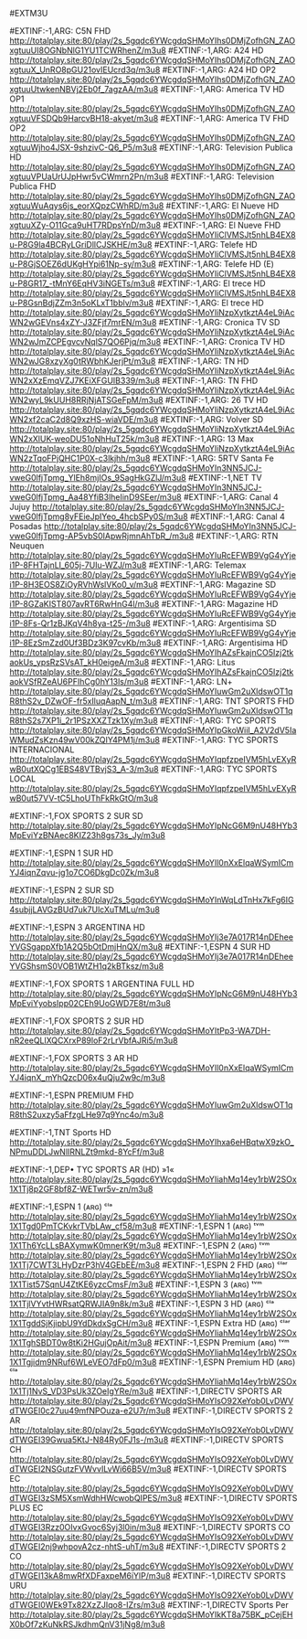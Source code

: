 #EXTM3U

#EXTINF:-1,ARG: C5N FHD
http://totalplay.site:80/play/2s_5gqdc6YWcgdqSHMoYIhs0DMjZofhGN_ZAOxgtuuUI8OGNbNlG1YU1TCWRhenZ/m3u8
#EXTINF:-1,ARG: A24 HD
http://totalplay.site:80/play/2s_5gqdc6YWcgdqSHMoYIhs0DMjZofhGN_ZAOxgtuuX_UnRO8pGU21ovIEUcrd3q/m3u8
#EXTINF:-1,ARG: A24 HD OP2
http://totalplay.site:80/play/2s_5gqdc6YWcgdqSHMoYIhs0DMjZofhGN_ZAOxgtuuUtwkenNBVj2Eb0f_7agzAA/m3u8
#EXTINF:-1,ARG: America TV HD OP1
http://totalplay.site:80/play/2s_5gqdc6YWcgdqSHMoYIhs0DMjZofhGN_ZAOxgtuuVFSDQb9HarcvBH18-akyet/m3u8
#EXTINF:-1,ARG: America TV FHD OP2
http://totalplay.site:80/play/2s_5gqdc6YWcgdqSHMoYIhs0DMjZofhGN_ZAOxgtuuWjho4JSX-9shzivC-Q6_P5/m3u8
#EXTINF:-1,ARG: Television Publica HD
http://totalplay.site:80/play/2s_5gqdc6YWcgdqSHMoYIhs0DMjZofhGN_ZAOxgtuuVPUaUrUJpHwr5vCWmrn2Pn/m3u8
#EXTINF:-1,ARG: Television Publica FHD
http://totalplay.site:80/play/2s_5gqdc6YWcgdqSHMoYIhs0DMjZofhGN_ZAOxgtuuWuAqys6js_eorXQpzCWhRD/m3u8
#EXTINF:-1,ARG: El Nueve HD
http://totalplay.site:80/play/2s_5gqdc6YWcgdqSHMoYIhs0DMjZofhGN_ZAOxgtuuXZy-O11Gca9uHT7RDpsYnD/m3u8
#EXTINF:-1,ARG: El Nueve FHD
http://totalplay.site:80/play/2s_5gqdc6YWcgdqSHMoYIiClVMSJt5nhLB4EX8u-P8G9la4BCRyLGriDllCJSKHE/m3u8
#EXTINF:-1,ARG: Telefe HD
http://totalplay.site:80/play/2s_5gqdc6YWcgdqSHMoYIiClVMSJt5nhLB4EX8u-P8GjSOEZ6dUKgHYpi61Np-sy/m3u8
#EXTINF:-1,ARG: Telefe HD (E)
http://totalplay.site:80/play/2s_5gqdc6YWcgdqSHMoYIiClVMSJt5nhLB4EX8u-P8GR17_-tMnY6EqHV3iNGETs/m3u8
#EXTINF:-1,ARG: El trece HD
http://totalplay.site:80/play/2s_5gqdc6YWcgdqSHMoYIiClVMSJt5nhLB4EX8u-P8GsnBdjZZm3n5oKLxT1bblv/m3u8
#EXTINF:-1,ARG: El trece HD
http://totalplay.site:80/play/2s_5gqdc6YWcgdqSHMoYIiNzpXytkztA4eL9iAcWN2wGEVns4xZY-J3ZFjf7mrEN/m3u8
#EXTINF:-1,ARG: Cronica TV SD
http://totalplay.site:80/play/2s_5gqdc6YWcgdqSHMoYIiNzpXytkztA4eL9iAcWN2wJmZCPEgvcvNqlS7QO6Pjq/m3u8
#EXTINF:-1,ARG: Cronica TV HD
http://totalplay.site:80/play/2s_5gqdc6YWcgdqSHMoYIiNzpXytkztA4eL9iAcWN2wJG8xzyXg0tRWbhKJerjPt/m3u8
#EXTINF:-1,ARG: TN HD
http://totalplay.site:80/play/2s_5gqdc6YWcgdqSHMoYIiNzpXytkztA4eL9iAcWN2xXzEmqVZJ7KEiXFGUIB339/m3u8
#EXTINF:-1,ARG: TN FHD
http://totalplay.site:80/play/2s_5gqdc6YWcgdqSHMoYIiNzpXytkztA4eL9iAcWN2wyL9kUUH8RRjNjATSGeFpM/m3u8
#EXTINF:-1,ARG: 26 TV HD
http://totalplay.site:80/play/2s_5gqdc6YWcgdqSHMoYIiNzpXytkztA4eL9iAcWN2xf2caC2d8Q9xzHS-wiaVDE/m3u8
#EXTINF:-1,ARG: Volver SD
http://totalplay.site:80/play/2s_5gqdc6YWcgdqSHMoYIiNzpXytkztA4eL9iAcWN2xXlUK-weoDU51oNhHuT25k/m3u8
#EXTINF:-1,ARG: 13 Max
http://totalplay.site:80/play/2s_5gqdc6YWcgdqSHMoYIiNzpXytkztA4eL9iAcWN2zTqoFPjQHC1P0X-c3lkjhh/m3u8
#EXTINF:-1,ARG: 5RTV Santa Fe
http://totalplay.site:80/play/2s_5gqdc6YWcgdqSHMoYIn3NN5JCJ-vweG0lfjTpmg_YlEh8mjIOs_9SagHkGZlJ/m3u8
#EXTINF:-1,NET TV
http://totalplay.site:80/play/2s_5gqdc6YWcgdqSHMoYIn3NN5JCJ-vweG0lfjTpmg_Aa48YfiB3lheIinD9SEer/m3u8
#EXTINF:-1,ARG: Canal 4 Jujuy
http://totalplay.site:80/play/2s_5gqdc6YWcgdqSHMoYIn3NN5JCJ-vweG0lfjTpmg8yFEieJpIYeo_4hcbSPy0S/m3u8
#EXTINF:-1,ARG: Canal 4 Posadas
http://totalplay.site:80/play/2s_5gqdc6YWcgdqSHMoYIn3NN5JCJ-vweG0lfjTpmg-AP5vbS0IApwRjmnAhTbR_/m3u8
#EXTINF:-1,ARG: RTN Neuquen
http://totalplay.site:80/play/2s_5gqdc6YWcgdqSHMoYIuRcEFWB9VgG4yYjei1P-8FHTajnLI_605j-7UIu-WZJ/m3u8
#EXTINF:-1,ARG: Telemax
http://totalplay.site:80/play/2s_5gqdc6YWcgdqSHMoYIuRcEFWB9VgG4yYjei1P-8H3EOS8ZiOyRVhWslVKo0_v/m3u8
#EXTINF:-1,ARG: Magazine SD
http://totalplay.site:80/play/2s_5gqdc6YWcgdqSHMoYIuRcEFWB9VgG4yYjei1P-8GZaKIST807avRT6RwHnG4l/m3u8
#EXTINF:-1,ARG: Magazine HD
http://totalplay.site:80/play/2s_5gqdc6YWcgdqSHMoYIuRcEFWB9VgG4yYjei1P-8Fs-Qr1zBJKqV4h8ya-t25-/m3u8
#EXTINF:-1,ARG: Argentisima SD
http://totalplay.site:80/play/2s_5gqdc6YWcgdqSHMoYIuRcEFWB9VgG4yYjei1P-8EzSmZzd0Uf3BDz3K97cvKb/m3u8
#EXTINF:-1,ARG: Argentisima HD
http://totalplay.site:80/play/2s_5gqdc6YWcgdqSHMoYIhAZsFkajnCO5Izj2tkaokUs_ypsRzSVsAT_kH0eigeA/m3u8
#EXTINF:-1,ARG: Litus
http://totalplay.site:80/play/2s_5gqdc6YWcgdqSHMoYIhAZsFkajnCO5Izj2tkaokVSfRZeAU6PFIhCg0hY13ls/m3u8
#EXTINF:-1,ARG: LN+
http://totalplay.site:80/play/2s_5gqdc6YWcgdqSHMoYIuwGm2uXldswOT1qR8thS2v_DZwOF-fr5xIluqAapN_t/m3u8
#EXTINF:-1,ARG: TNT SPORTS FHD
http://totalplay.site:80/play/2s_5gqdc6YWcgdqSHMoYIuwGm2uXldswOT1qR8thS2s7XP1i_2r1PSzXXZTzk1Xy/m3u8
#EXTINF:-1,ARG: TYC SPORTS
http://totalplay.site:80/play/2s_5gqdc6YWcgdqSHMoYIpGkoWiiI_A2V2dV5IaWMudZsKzn49wV00kZQIY4PM1j/m3u8
#EXTINF:-1,ARG: TYC SPORTS INTERNACIONAL
http://totalplay.site:80/play/2s_5gqdc6YWcgdqSHMoYIqpfzpeIVM5hLvEXyRwB0utXQCg1EBS48VTBvjS3_A-3/m3u8
#EXTINF:-1,ARG: TYC SPORTS LOCAL
http://totalplay.site:80/play/2s_5gqdc6YWcgdqSHMoYIqpfzpeIVM5hLvEXyRwB0ut57VV-tC5LhoUThFkRkGtO/m3u8


#EXTINF:-1,FOX SPORTS 2 SUR SD
http://totalplay.site:80/play/2s_5gqdc6YWcgdqSHMoYIpNcG6M9nU48HYb3MpEviYzBNAec8KIZ23h8gs73s_Jy/m3u8


#EXTINF:-1,ESPN 1 SUR HD
http://totalplay.site:80/play/2s_5gqdc6YWcgdqSHMoYIl0nXxElqaWSymICmYJ4iqnZqvu-jg1o7CO6DkgDc0Zk/m3u8

#EXTINF:-1,ESPN 2 SUR SD
http://totalplay.site:80/play/2s_5gqdc6YWcgdqSHMoYInWqLdTnHx7kFg6IG4subjjLAVGzBUd7uk7UlcXuTMLu/m3u8

#EXTINF:-1,ESPN 3 ARGENTINA HD
http://totalplay.site:80/play/2s_5gqdc6YWcgdqSHMoYIj3e7A017R14nDEheeYVGSgappXfb1A2Q5bOtDmjHnQX/m3u8
#EXTINF:-1,ESPN 4 SUR HD
http://totalplay.site:80/play/2s_5gqdc6YWcgdqSHMoYIj3e7A017R14nDEheeYVGShsmS0VOB1WtZH1q2kBTksz/m3u8



#EXTINF:-1,FOX SPORTS 1 ARGENTINA FULL HD
http://totalplay.site:80/play/2s_5gqdc6YWcgdqSHMoYIpNcG6M9nU48HYb3MpEviYyobsIpp02CEh9UoGWD7E8t/m3u8

#EXTINF:-1,FOX SPORTS 2 SUR HD
http://totalplay.site:80/play/2s_5gqdc6YWcgdqSHMoYItPp3-WA7DH-nR2eeQLlXQCXrxP89loF2rLrVbfAJRi5/m3u8

#EXTINF:-1,FOX SPORTS 3 AR HD
http://totalplay.site:80/play/2s_5gqdc6YWcgdqSHMoYIl0nXxElqaWSymICmYJ4iqnX_mYhQzcD06x4uQju2w9c/m3u8

#EXTINF:-1,ESPN PREMIUM FHD
http://totalplay.site:80/play/2s_5gqdc6YWcgdqSHMoYIuwGm2uXldswOT1qR8thS2uxzy5aFfzgLHe97q9Ync4o/m3u8

#EXTINF:-1,TNT Sports HD
http://totalplay.site:80/play/2s_5gqdc6YWcgdqSHMoYIhxa6eHBqtwX9zkO_NPmuDDLJwNlIRNLZt9mkd-8YcFf/m3u8

#EXTINF:-1,DEP• TYC SPORTS AR (HD) »1«
http://totalplay.site:80/play/2s_5gqdc6YWcgdqSHMoYIiahMq14ey1rbW2SOx1X1Tj8p2GF8bf8Z-WETwr5v-zn/m3u8

#EXTINF:-1,ESPN 1 (ᴀʀɢ) ᶜˡᵃ
http://totalplay.site:80/play/2s_5gqdc6YWcgdqSHMoYIiahMq14ey1rbW2SOx1X1Tgd0PmTCKvkrTVbLAw_cf58/m3u8
#EXTINF:-1,ESPN 1 (ᴀʀɢ) ᵗᵛᵐ
http://totalplay.site:80/play/2s_5gqdc6YWcgdqSHMoYIiahMq14ey1rbW2SOx1X1Th6YcLLsBAXymwK0mnerK9t/m3u8
#EXTINF:-1,ESPN 2 (ᴀʀɢ) ᵗᵛᵐ
http://totalplay.site:80/play/2s_5gqdc6YWcgdqSHMoYIiahMq14ey1rbW2SOx1X1Tj7CWT3LHyDzrP3hV4GEbEE/m3u8
#EXTINF:-1,ESPN 2 FHD (ᴀʀɢ) ᶜˡᵃʳ
http://totalplay.site:80/play/2s_5gqdc6YWcgdqSHMoYIiahMq14ey1rbW2SOx1X1Tist57SqnU4ZtKE6yzcCmsF/m3u8
#EXTINF:-1,ESPN 3 (ᴀʀɢ) ᵗᵛᵐ
http://totalplay.site:80/play/2s_5gqdc6YWcgdqSHMoYIiahMq14ey1rbW2SOx1X1TjlVYvtHWRsatQRWJIA9n8k/m3u8
#EXTINF:-1,ESPN 3 HD (ᴀʀɢ) ᶜˡᵃ
http://totalplay.site:80/play/2s_5gqdc6YWcgdqSHMoYIiahMq14ey1rbW2SOx1X1TgddSjKjipbU9YdDkdxSgCH/m3u8
#EXTINF:-1,ESPN Extra HD (ᴀʀɢ) ᶜˡᵃʳ
http://totalplay.site:80/play/2s_5gqdc6YWcgdqSHMoYIiahMq14ey1rbW2SOx1X1TghSBDT0w8tKi2HGujOpAit/m3u8
#EXTINF:-1,ESPN Premium (ᴀʀɢ) ᵗᵛᵐ
http://totalplay.site:80/play/2s_5gqdc6YWcgdqSHMoYIiahMq14ey1rbW2SOx1X1Tgjidm9NRuf6WLeVEO7dFp0/m3u8
#EXTINF:-1,ESPN Premium HD (ᴀʀɢ) ᶜˡᵃ
http://totalplay.site:80/play/2s_5gqdc6YWcgdqSHMoYIiahMq14ey1rbW2SOx1X1Tj1NvS_VD3PsUk3ZOeIgYRe/m3u8
#EXTINF:-1,DIRECTV SPORTS AR
http://totalplay.site:80/play/2s_5gqdc6YWcgdqSHMoYIsO92XeYob0LvDWVdTWGEI0c27uu49mfNPOuza-e2U7r/m3u8
#EXTINF:-1,DIRECTV SPORTS 2 AR
http://totalplay.site:80/play/2s_5gqdc6YWcgdqSHMoYIsO92XeYob0LvDWVdTWGEI39Gwua5KtJ-N84Ry0FJ1s-/m3u8
#EXTINF:-1,DIRECTV SPORTS CH
http://totalplay.site:80/play/2s_5gqdc6YWcgdqSHMoYIsO92XeYob0LvDWVdTWGEI2NSGutzFVWvvILvWi66B5V/m3u8
#EXTINF:-1,DIRECTV SPORTS EC
http://totalplay.site:80/play/2s_5gqdc6YWcgdqSHMoYIsO92XeYob0LvDWVdTWGEI3zSM5XsmWdhHWcwobQIPES/m3u8
#EXTINF:-1,DIRECTV SPORTS PLUS EC
http://totalplay.site:80/play/2s_5gqdc6YWcgdqSHMoYIsO92XeYob0LvDWVdTWGEI3Rzz0OIvxGvoc6Syj3l0in/m3u8
#EXTINF:-1,DIRECTV SPORTS CO
http://totalplay.site:80/play/2s_5gqdc6YWcgdqSHMoYIsO92XeYob0LvDWVdTWGEI2nj9whpovA2cz-nhtS-uhT/m3u8
#EXTINF:-1,DIRECTV SPORTS 2 CO
http://totalplay.site:80/play/2s_5gqdc6YWcgdqSHMoYIsO92XeYob0LvDWVdTWGEI13kA8mwRfXDFaxpeM6iYlP/m3u8
#EXTINF:-1,DIRECTV SPORTS URU
http://totalplay.site:80/play/2s_5gqdc6YWcgdqSHMoYIsO92XeYob0LvDWVdTWGEI0WEk9Tx82XzZJIqo8-IZrs/m3u8
#EXTINF:-1,DIRECTV Sports Per
http://totalplay.site:80/play/2s_5gqdc6YWcgdqSHMoYIkKT8a75BK_pCejEHX0bOf7zKuNkRSJkdhmQnV31jNg8/m3u8

